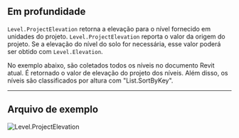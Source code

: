 ## Em profundidade
`Level.ProjectElevation` retorna a elevação para o nível fornecido em unidades do projeto. `Level.ProjectElevation` reporta o valor da origem do projeto. Se a elevação do nível do solo for necessária, esse valor poderá ser obtido com `Level.Elevation`.

No exemplo abaixo, são coletados todos os níveis no documento Revit atual. É retornado o valor de elevação do projeto dos níveis. Além disso, os níveis são classificados por altura com "List.SortByKey".
___
## Arquivo de exemplo

![Level.ProjectElevation](./Revit.Elements.Level.ProjectElevation_img.jpg)
